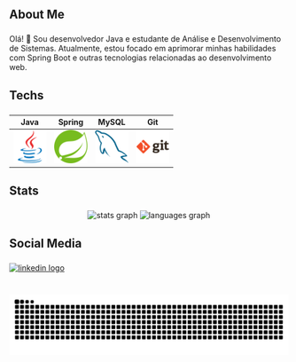 <h2 align="left">About Me</h2>

###

<p align="left">Olá! 👋 Sou desenvolvedor Java e estudante de Análise e Desenvolvimento de Sistemas. Atualmente, estou focado em aprimorar minhas habilidades com Spring Boot e outras tecnologias relacionadas ao desenvolvimento web.</p>

###

<h2 align="left">Techs</h2>

###

<div align="left">
  
| Java | Spring | MySQL | Git |
|---|---|---|---|
| <img src="https://raw.githubusercontent.com/devicons/devicon/master/icons/java/java-original.svg" height="60" alt="Java logo"> | <img src="https://raw.githubusercontent.com/devicons/devicon/master/icons/spring/spring-original.svg" height="60" alt="Spring logo"> | <img src="https://raw.githubusercontent.com/devicons/devicon/master/icons/mysql/mysql-original.svg" height="60" alt="MySQL logo"> | <img src="https://raw.githubusercontent.com/devicons/devicon/master/icons/git/git-original-wordmark.svg" height="60" alt="Git logo"> |



</div>

###

<h2 align="left">Stats</h2>

###

<div align="center">
  <img src="https://github-readme-stats.vercel.app/api?username=Felipe-PereiraDev&hide_title=false&hide_rank=false&show_icons=true&include_all_commits=true&count_private=true&disable_animations=false&theme=codeSTACKr&locale=en&hide_border=false&order=1" height="150" alt="stats graph"  />
  <img src="https://github-readme-stats.vercel.app/api/top-langs?username=Felipe-PereiraDev&locale=en&hide_title=false&layout=compact&card_width=320&langs_count=5&theme=codeSTACKr&hide_border=false&order=2" height="150" alt="languages graph"  />
  
</div>

###

<h2 align="left">Social Media</h2>

###
<div align="left">
    <a href="https://www.linkedin.com/in/felipe-pereirasilva/" target="_blank">
        <img src="https://img.shields.io/static/v1?message=LinkedIn&logo=linkedin&label=&color=0077B5&logoColor=white&labelColor=&style=for-the-badge" height="35" alt="linkedin logo"/>
    </a>
</div>

###

<br clear="both">

<img src="https://raw.githubusercontent.com/Felipe-PereiraDev/Felipe-PereiraDev/output/snake.svg" alt="Snake animation" />

###  
